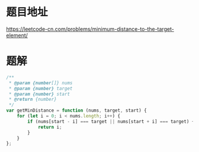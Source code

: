 # 题目地址
https://leetcode-cn.com/problems/minimum-distance-to-the-target-element/

# 题解
```js
/**
 * @param {number[]} nums
 * @param {number} target
 * @param {number} start
 * @return {number}
 */
var getMinDistance = function (nums, target, start) {
    for (let i = 0; i < nums.length; i++) {
        if (nums[start - i] === target || nums[start + i] === target) {
            return i;
        }
    }
};
```
